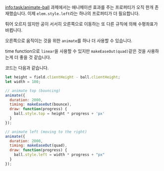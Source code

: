 <info:task/animate-ball> 과제에서는 애니메이션 효과를 주는 프로퍼티가 오직 한개 존재했습니다. 이제 `elem.style.left`라는 하나의 프로퍼티가 더 필요합니다.

튀어 오르지 않지만 공이 서서히 오른쪽으로 이동하는 또 다른 규칙에 의해 수평좌표가 바뀝니다.

오른쪽으로 움직이는 것을 위한 `animate`를 하나 더 사용할 수 있습니다.

time function으로 `linear`을 사용할 수 있지만 `makeEaseOut(quad)`같은 것을 사용하는게 더 좋을 것 같습니다.

코드는 다음과 같습니다.

```js
let height = field.clientHeight - ball.clientHeight;
let width = 100;

// animate top (bouncing)
animate({
  duration: 2000,
  timing: makeEaseOut(bounce),
  draw: function(progress) {
    ball.style.top = height * progress + 'px'
  }
});

// animate left (moving to the right)
animate({
  duration: 2000,
  timing: makeEaseOut(quad),
  draw: function(progress) {
    ball.style.left = width * progress + "px"
  }
});
```
